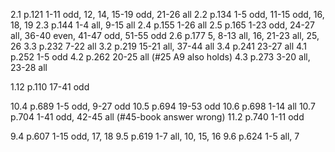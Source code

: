 2.1 p.121 1-11 odd, 12, 14, 15-19 odd, 21-26 all
2.2 p.134 1-5 odd, 11-15 odd, 16, 18, 19
2.3 p.144 1-4 all, 9-15 all
2.4 p.155 1-26 all
2.5 p.165 1-23 odd, 24-27 all, 36-40 even, 41-47 odd, 51-55 odd
2.6 p.177 5, 8-13 all, 16, 21-23 all, 25, 26
3.3 p.232 7-22 all
3.2 p.219 15-21 all, 37-44 all
3.4 p.241 23-27 all
4.1 p.252 1-5 odd
4.2 p.262 20-25 all (#25 A9 also holds)
4.3 p.273 3-20 all, 23-28 all

1.12 p.110 17-41 odd

10.4 p.689 1-5 odd, 9-27 odd
10.5 p.694 19-53 odd
10.6 p.698 1-14 all
10.7 p.704 1-41 odd, 42-45 all (#45-book answer wrong)
11.2 p.740 1-11 odd


9.4 p.607 1-15 odd, 17, 18
9.5 p.619 1-7 all, 10, 15, 16
9.6 p.624 1-5 all, 7

